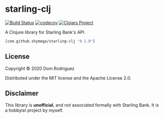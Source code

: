 starling-clj
============

[![Build Status](https://travis-ci.org/shymega/starling-clj.svg?branch=master)](https://travis-ci.org/shymega/starling-clj)
[![codecov](https://codecov.io/gh/shymega/starling-clj/branch/master/graph/badge.svg)](https://codecov.io/gh/shymega/starling-clj)
[![Clojars Project](https://img.shields.io/clojars/v/com.github.shymega/starling-clj.svg)](https://clojars.org/com.github.shymega/starling-clj)

A Clojure library for Starling Bank's API.

```clj
[com.github.shymega/starling-clj "0.1.0"]
```

## License

Copyright © 2020 Dom Rodriguez

Distributed under the MIT license and the Apache License 2.0.

## Disclaimer

This library is **unofficial**, and not associated
formally with Starling Bank. It is a hobbyist project by
myself.
